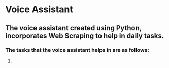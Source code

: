 # Voice Assistant

## The voice assistant created using Python, incorporates Web Scraping to help in daily tasks.

### The tasks that the voice assistant helps in are as follows:
1. 
